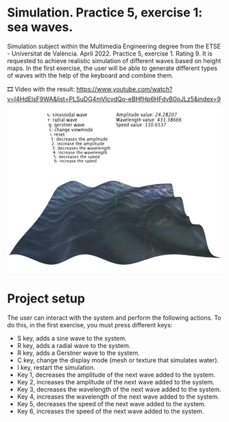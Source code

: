 ﻿# Simulation. Practice 5, exercise 1: sea waves.
Simulation subject within the Multimedia Engineering degree from the ETSE - Universitat de València. April 2022. Practice 5, exercise 1. Rating 9. It is requested to achieve realistic simulation of different waves based on height maps. In the first exercise, the user will be able to generate different types of waves with the help of the keyboard and combine them.


🎞️ Video with the result: https://www.youtube.com/watch?v=I4HdElsF9WA&list=PLSuDG4mVIcvdQo-eBHfHp6HFdvB0oJLz5&index=9

![Descriptive image of the exercise.](https://github.com/ximo99/SIM-practice5-ex1/blob/main/Imatge1.jpg)

# Project setup
The user can interact with the system and perform the following actions. To do this, in the first exercise, you must press different keys:
  - S key, adds a sine wave to the system.
  - R key, adds a radial wave to the system.
  - R key, adds a Gerstner wave to the system.
  - C key, change the display mode (mesh or texture that simulates water).
  - I key, restart the simulation.
  - Key 1, decreases the amplitude of the next wave added to the system.
  - Key 2, increases the amplitude of the next wave added to the system.
  - Key 3, decreases the wavelength of the next wave added to the system.
  - Key 4, increases the wavelength of the next wave added to the system.
  - Key 5, decreases the speed of the next wave added to the system.
  - Key 6, increases the speed of the next wave added to the system.
